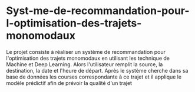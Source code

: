 # Syst-me-de-recommandation-pour-l-optimisation-des-trajets-monomodaux
Le projet consiste à réaliser un système de recommandation pour l'optimisation des trajets monomodaux en utilisant les technique de Machine et Deep Learning. Alors l'utilisateur remplit la source, la destination, la date et l'heure de départ. Après le système cherche dans sa base de données les courses correspondante à ce trajet et il applique le modèle prédictif afin de prévoir la qualité d'un trajet 
